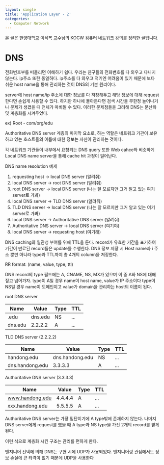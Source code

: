 ```yaml
---
layout: single
title: 'Application Layer - 2'
categories:
  - Computer Network
---
```


본 글은 한양대학교 이석복 교수님의 KOCW 컴퓨터 네트워크 강의를 정리한 글입니다.

# DNS

전화번호부를 떠올리면 이해하기 쉽다. 우리는 친구들의 전화번호를 다 외우고 다니지 않는다. ip주소 또한 동일하다. ip주소를 다 외우고 적기엔 어려움이 있기 때문에 보다 쉬운 host name을 통해 관리하는 것이 DNS의 기본 원리이다.

server에 host name/ip 주소에 대한 정보를 다 저장해두고 해당 정보에 대해 request한다면 손쉽게 사용할 수 있다. 하지만 하나에 몰아둔다면 검색 시간을 무한정 늘어나거나 문제가 생겼을 때 전체가 마비될 수 있다. 이러한 문제점들을 고려해 DNS는 분산화 및 계층화를 시켜두었다.

ex) Root - com/org/edu

Authoritative DNS server 계층의 마지막 요소로, 하는 역할은 네트워크 기관이 보유하고 있는 호스트들의 이름에 대한 정보는 자신이 관리하는 것이다.

각 네트워크 기관들이 내부에서 요청되는 DNS query 또한 Web cahce와 비슷하게 Local DNS name server을 통해 cache hit 과정이 일어난다.

DNS name resolution 예제

1. requesting host -> local DNS server (알려줘) 
2. local DNS server -> root DNS server (알려줘)
3. root DNS server -> local DNS server (나는 잘 모르지만 그거 알고 있는 여기 server로 가봐)
4. local DNS server -> TLD DNS server (알려줘)
5. TLD DNS server -> local DNS server (나는 잘 모르지만 그거 알고 있는 여기 server로 가봐)
6. local DNS server -> Authoritative DNS server (알려줘)
7. Authoritative DNS server -> local DNS server (여기야)
8. local DNS server -> requesting host (여기래)

DNS caching의 일관성 부여를 위해 TTL을 둔다. record가 유효한 기간을 표기하여 기간이 만료된 record들은 update를 수행한다. DNS 정보 저장 시 Host name과 i 주소 뿐만 아니라 type과 TTL까지 총 4개의 column을 저장한다.

RR format: (name, value, type, ttl)

DNS record의 type 필드에는 A, CNAME, NS, MX가 있으며 이 중 A와 NS에 대해 짚고 넘어가자. type이 A일 경우 name이 host name, value가 IP 주소이다 type이 NS일 경우 name이 도메인이고 value가 domain을 관리하는 host의 이름이 된다.


root DNS server

| Name | Value | Type | TTL |
|------|-------|------|-----|
| .edu | dns.edu | NS | ... |
| dns.edu | 2.2.2.2 | A | ... |


TLD DNS server (2.2.2.2)

| Name | Value | Type | TTL |
|------|-------|------|-----|
| handong.edu | dns.handong.edu | NS | ... |
| dns.handong.edu | 3.3.3.3 | A | ... |

Authoritative DNS server (3.3.3.3)

| Name | Value | Type | TTL |
|------|-------|------|-----|
| www.handong.edu | 4.4.4.4 | A | ... |
| xxx.handong.edu | 5.5.5.5 | A | ... |

Authoritative DNS server는 가장 밑단이기에 A type밖에 존재하지 않는다. 나머지 DNS server에게 request를 했을 때 A type과 NS type을 가진 2개의 record를 받게 된다.

이런 식으로 계층화 시킨 구조는 관리를 편하게 한다.

엔지니어 선택에 의해 DNS는 구현 시에 UDP가 사용되었다. 엔지니어링 관점에서도 정보 손실에 큰 타격이 없기 때문에 UDP을 사용한다